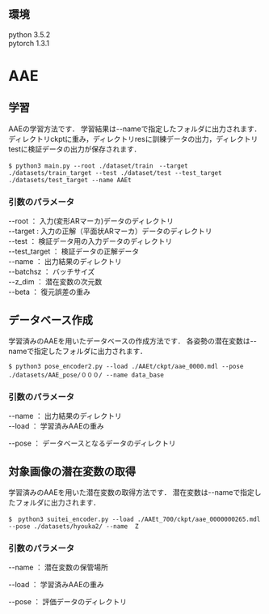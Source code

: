 
## 環境
python 3.5.2  
pytorch 1.3.1  

# AAE
## 学習
AAEの学習方法です．
学習結果は--nameで指定したフォルダに出力されます．
ディレクトリckptに重み，ディレクトリresに訓練データの出力，ディレクトリtestに検証データの出力が保存されます．

`$ python3 main.py --root ./dataset/train　--target ./datasets/train_target --test ./dataset/test --test_target ./datasets/test_target --name AAEt`

### 引数のパラメータ
--root ： 入力(変形ARマーカ)データのディレクトリ  
--target : 入力の正解（平面状ARマーカ）データのディレクトリ  
--test ： 検証データ用の入力データのディレクトリ  
--test_target ： 検証データの正解データ  
--name ： 出力結果のディレクトリ  
--batchsz ： バッチサイズ  
--z_dim ： 潜在変数の次元数  
--beta ： 復元誤差の重み  


## データベース作成
学習済みのAAEを用いたデータベースの作成方法です．
各姿勢の潜在変数は--nameで指定したフォルダに出力されます．

`$ python3 pose_encoder2.py --load ./AAEt/ckpt/aae_0000.mdl --pose ./datasets/AAE_pose/０００/ --name data_base`

### 引数のパラメータ
--name ： 出力結果のディレクトリ  
--load ： 学習済みAAEの重み　

--pose ： データベースとなるデータのディレクトリ  

## 対象画像の潜在変数の取得
学習済みのAAEを用いた潜在変数の取得方法です．
潜在変数は--nameで指定したフォルダに出力されます．

`$　python3 suitei_encoder.py --load ./AAEt_700/ckpt/aae_0000000265.mdl --pose ./datasets/hyouka2/ --name  Z`

### 引数のパラメータ
--name ： 潜在変数の保管場所　

--load ： 学習済みAAEの重み　

--pose ： 評価データのディレクトリ
